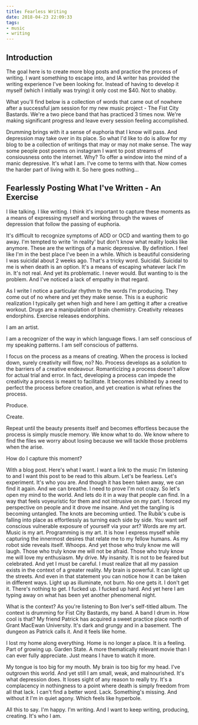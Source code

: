 ```yaml
---
title: Fearless Writing
date: 2018-04-23 22:09:33
tags: 
- music
- writing
---
```


## Introduction

The goal here is to create more blog posts and practice the process of writing. I want something to escape into, and IA writer has provided the writing experience I've been looking for. Instead of having to develop it myself (which I initially was trying) it only cost me $40. Not to shabby. 

What you'll find below is a collection of words that came out of nowhere after a successful jam session for my new music project - The Fist City Bastards. We're a two piece band that has practiced 3 times now. We're making significant progress and leave every session feeling accomplished. 

Drumming brings with it a sense of euphoria that I know will pass. And depression may take over in its place. So what I'd like to do is allow for my blog to be a collection of writings that may or may not make sense. The way some people post poems on instagram I want to post streams of consiousness onto the internet. Why? To offer a window into the mind of a manic depressive. It's what I am. I've come to terms with that. Now comes the harder part of living with it. So here goes nothing...

## Fearlessly Posting What I've Written - An Exercise

I like talking. I like writing. I think it's important to capture these moments as a means of expressing myself and working through the waves of depression that follow the passing of euphoria. 

It's difficult to recognize symptoms of ADD or OCD and wanting them to go away. I'm tempted to write 'in reality' but don't know what reality looks like anymore. These are the writings of a manic depressive. By definition. I feel like I'm in the best place I've been in a while. Which is beautiful considering I was suicidal about 2 weeks ago. That's a tricky word. Suicidal. Suicidal to me is when death is an option. It's a means of escaping whatever lack I'm in. It's not real. And yet its problematic. I never would. But wanting to is the problem. And I've noticed a lack of empathy in that regard. 

As I write I notice a particular rhythm to the words I'm producing. They come out of no where and yet they make sense. This is a euphoric realization I typically get when high and here I am getting it after a creative workout. Drugs are a manipulation of brain chemistry. Creativity releases endorphins. Exercise releases endorphins. 

I am an artist. 

I am a recognizer of the way in which language flows. I am self conscious of my speaking patterns. I am self conscious of patterns. 

I focus on the process as a means of creating. When the process is locked down, surely creativity will flow, no? No. Process develops as a solution to the barriers of a creative endeavour. Romanticizing a process doesn't allow for actual trial and error. In fact, developing a process can impede the creativity a process is meant to facilitate. It becomes inhibited by a need to perfect the process before creation, and yet creation is what refines the process. 

Produce. 

Create.

Repeat until the beauty presents itself and becomes effortless because the process is simply muscle memory. We know what to do. We know where to find the files we worry about losing because we will tackle those problems when the arise. 

How do I capture this moment?

With a blog post. Here's what I want. I want a link to the music I'm listening to and I want this post to be read to this album. Let's be fearless. Let's experiment. It's who you are. And though it has been taken away, we can find it again. And we can breathe. I need to prove I'm not crazy. So let's open my mind to the world. And lets do it in a way that people can find. In a way that feels voyeuristic for them and not intrusive on my part. I forced my perspective on people and it drove me insane. And yet the tangling is becoming untangled. The knots are becoming untied. The Rubik's cube is falling into place as effortlessly as turning each side by side. You want self conscious vulnerable exposure of yourself via your art? Words are my art. Music is my art. Programming is my art. It is how I express myself while capturing the innermost desires that relate me to my fellow humans. As my robot side reveals itself. Whoops. And yet those who truly know me will laugh. Those who truly know me will not be afraid. Those who truly know me will love my enthusiasm. My drive. My insanity. It is not to be feared but celebrated. And yet I must be careful. I must realize that all my passion exists in the context of a greater reality. My brain is powerful. It can light up the streets. And even in that statement you can notice how it can be taken in different ways. Light up as illuminate, not burn. No one gets it. I don't get it. There's nothing to get. I fucked up. I fucked up hard. And yet here I am typing away on what has been yet another phenomenal night. 

What is the context? As you're listening to Bon Iver's self-titled album. The context is drumming for Fist City Bastards, my band. A band I drum in. How cool is that? My friend Patrick has acquired a sweet practice place north of Grant MacEwan University. It's dark and grungy and in a basement. The dungeon as Patrick calls it. And it feels like home. 

I lost my home along everything. Home is no longer a place. It is a feeling. Part of growing up. Garden State. A more thematically relevant movie than I can ever fully appreciate. Just means I have to watch it more. 

My tongue is too big for my mouth. My brain is too big for my head. I've outgrown this world. And yet still I am small, weak, and malnourished. It's what depression does. It loses sight of any reason to really try. It's a complacency in nothingness to a point where death is simply freedom from all that lack. I can't find a better word. Lack. Something's missing. And without it I'm in quiet agony. Which feels like hyperbole.

All this to say. I'm happy. I'm writing. And I want to keep writing, producing, creating. It's who I am.  

